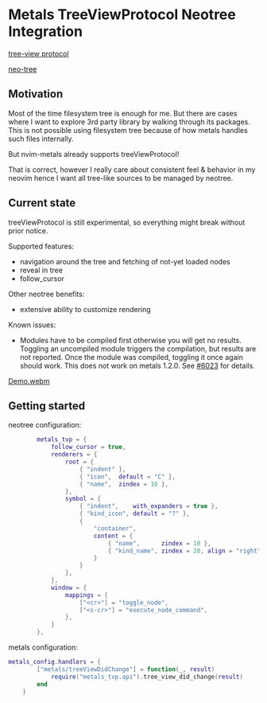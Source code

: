 # Metals TreeViewProtocol Neotree Integration

[tree-view protocol](https://scalameta.org/metals/docs/integrations/tree-view-protocol/)

[neo-tree](https://github.com/nvim-neo-tree/neo-tree.nvim)

## Motivation

Most of the time filesystem tree is enough for me. But there are cases where I want to explore 3rd party library by walking through its packages.
This is not possible using filesystem tree because of how metals handles such files internally.

But nvim-metals already supports treeViewProtocol!

That is correct, however I really care about consistent feel & behavior in my neovim hence I want all tree-like sources to be managed by neotree.

## Current state

treeViewProtocol is still experimental, so everything might break without prior notice.

Supported features:

- navigation around the tree and fetching of not-yet loaded nodes
- reveal in tree
- follow_cursor

Other neotree benefits:

- extensive ability to customize rendering

Known issues:

- Modules have to be compiled first otherwise you will get no results.
  Toggling an uncompiled module triggers the compilation, but results are not reported.
  Once the module was compiled, toggling it once again should work.
  This does not work on metals 1.2.0. See [#6023](https://github.com/scalameta/metals/issues/6029) for details.

[Demo.webm](https://github.com/ghostbuster91/nvim-metals-tvp-neotree/releases/download/v0.1.0/Kooha-2024-01-27-20-37-52.webm)

## Getting started

neotree configuration:

```lua
        metals_tvp = {
            follow_cursor = true,
            renderers = {
                root = {
                    { "indent" },
                    { "icon",  default = "C" },
                    { "name",  zindex = 10 },
                },
                symbol = {
                    { "indent",    with_expanders = true },
                    { "kind_icon", default = "?" },
                    {
                        "container",
                        content = {
                            { "name",      zindex = 10 },
                            { "kind_name", zindex = 20, align = "right" },
                        }
                    }
                },
            },
            window = {
                mappings = {
                    ["<cr>"] = "toggle_node",
                    ["<s-cr>"] = "execute_node_command",
                },
            }
        },
```

metals configuration:

```lua
metals_config.handlers = {
        ["metals/treeViewDidChange"] = function(_, result)
            require("metals_tvp.api").tree_view_did_change(result)
        end
    }
```
